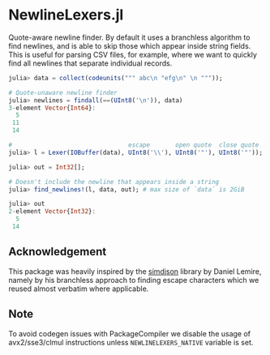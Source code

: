 # NewlineLexers.jl

Quote-aware newline finder. By default it uses a branchless algorithm to find newlines, and is able to skip those which appear inside string fields. This is useful for parsing CSV files, for example, where we want to quickly find all newlines that separate individual records.

```julia
julia> data = collect(codeunits(""" abc\n "efg\n" \n """));

# Quote-unaware newline finder
julia> newlines = findall(==(UInt8('\n')), data)
3-element Vector{Int64}:
  5
 11
 14

#                                escape       open quote  close quote
julia> l = Lexer(IOBuffer(data), UInt8('\\'), UInt8('"'), UInt8('"'));

julia> out = Int32[];

# Doesn't include the newline that appears inside a string
julia> find_newlines!(l, data, out); # max size of `data` is 2GiB

julia> out
2-element Vector{Int32}:
  5
 14
```

## Acknowledgement

This package was heavily inspired by the [simdjson](https://github.com/simdjson/simdjson) library by Daniel Lemire, namely by his branchless approach to finding escape characters which we reused almost verbatim where applicable.

## Note

To avoid codegen issues with PackageCompiler we disable the usage of avx2/sse3/clmul instructions unless `NEWLINELEXERS_NATIVE` variable is set.